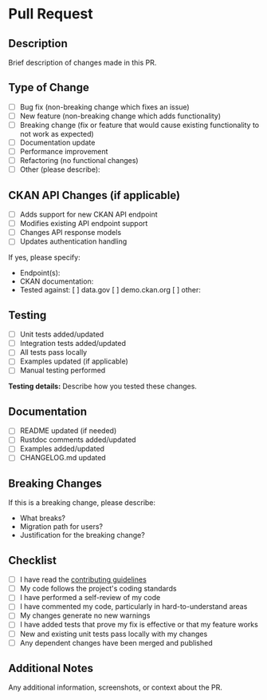 # Pull Request

## Description
Brief description of changes made in this PR.

## Type of Change
- [ ] Bug fix (non-breaking change which fixes an issue)
- [ ] New feature (non-breaking change which adds functionality)
- [ ] Breaking change (fix or feature that would cause existing functionality to not work as expected)
- [ ] Documentation update
- [ ] Performance improvement
- [ ] Refactoring (no functional changes)
- [ ] Other (please describe):

## CKAN API Changes (if applicable)
- [ ] Adds support for new CKAN API endpoint
- [ ] Modifies existing API endpoint support
- [ ] Changes API response models
- [ ] Updates authentication handling

If yes, please specify:
- Endpoint(s): 
- CKAN documentation: 
- Tested against: [ ] data.gov [ ] demo.ckan.org [ ] other: 

## Testing
- [ ] Unit tests added/updated
- [ ] Integration tests added/updated
- [ ] All tests pass locally
- [ ] Examples updated (if applicable)
- [ ] Manual testing performed

**Testing details:**
Describe how you tested these changes.

## Documentation
- [ ] README updated (if needed)
- [ ] Rustdoc comments added/updated
- [ ] Examples added/updated
- [ ] CHANGELOG.md updated

## Breaking Changes
If this is a breaking change, please describe:
- What breaks?
- Migration path for users?
- Justification for the breaking change?

## Checklist
- [ ] I have read the [contributing guidelines](CONTRIBUTING.md)
- [ ] My code follows the project's coding standards
- [ ] I have performed a self-review of my code
- [ ] I have commented my code, particularly in hard-to-understand areas
- [ ] My changes generate no new warnings
- [ ] I have added tests that prove my fix is effective or that my feature works
- [ ] New and existing unit tests pass locally with my changes
- [ ] Any dependent changes have been merged and published

## Additional Notes
Any additional information, screenshots, or context about the PR.
